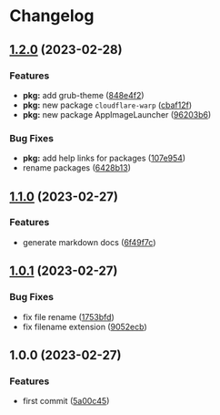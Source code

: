 # Changelog

## [1.2.0](https://github.com/liblaf/utils.go/compare/v1.1.0...v1.2.0) (2023-02-28)

### Features

- **pkg:** add grub-theme ([848e4f2](https://github.com/liblaf/utils.go/commit/848e4f2e9326b20747c32175a7045c7a1bb413e4))
- **pkg:** new package `cloudflare-warp` ([cbaf12f](https://github.com/liblaf/utils.go/commit/cbaf12f1502fbb26e70ab9e7953d8926956063a4))
- **pkg:** new package AppImageLauncher ([96203b6](https://github.com/liblaf/utils.go/commit/96203b6666685ac7defa40c61fb5a24dd34cb118))

### Bug Fixes

- **pkg:** add help links for packages ([107e954](https://github.com/liblaf/utils.go/commit/107e9549108205595f9e554dba8dfc2ce6edcaa5))
- rename packages ([6428b13](https://github.com/liblaf/utils.go/commit/6428b138d1a8077ccf08f2f9b090bdff13b9f6a4))

## [1.1.0](https://github.com/liblaf/utils.go/compare/v1.0.1...v1.1.0) (2023-02-27)

### Features

- generate markdown docs ([6f49f7c](https://github.com/liblaf/utils.go/commit/6f49f7cb3594f9062af5cf89d298849e0d49ee17))

## [1.0.1](https://github.com/liblaf/utils.go/compare/v1.0.0...v1.0.1) (2023-02-27)

### Bug Fixes

- fix file rename ([1753bfd](https://github.com/liblaf/utils.go/commit/1753bfdd34fcfcb5ab1107559c10790ae7ac4966))
- fix filename extension ([9052ecb](https://github.com/liblaf/utils.go/commit/9052ecb5bd1500975d146f86d5fdb506712d75df))

## 1.0.0 (2023-02-27)

### Features

- first commit ([5a00c45](https://github.com/liblaf/utils.go/commit/5a00c4528448dc094c1cf5b167a0d197d83b13b2))
